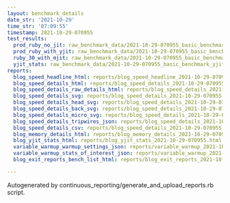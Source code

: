 ```yaml
---
layout: benchmark_details
date_str: '2021-10-29'
time_str: '07:09:55'
timestamp: 2021-10-29-070955
test_results:
  prod_ruby_no_jit: raw_benchmark_data/2021-10-29-070955_basic_benchmark_prod_ruby_no_jit.json
  prod_ruby_with_yjit: raw_benchmark_data/2021-10-29-070955_basic_benchmark_prod_ruby_with_yjit.json
  ruby_30_with_mjit: raw_benchmark_data/2021-10-29-070955_basic_benchmark_ruby_30_with_mjit.json
  yjit_stats: raw_benchmark_data/2021-10-29-070955_basic_benchmark_yjit_stats.json
reports:
  blog_speed_headline_html: reports/blog_speed_headline_2021-10-29-070955.html
  blog_speed_details_html: reports/blog_speed_details_2021-10-29-070955.html
  blog_speed_details_raw_details_html: reports/blog_speed_details_2021-10-29-070955.raw_details.html
  blog_speed_details_svg: reports/blog_speed_details_2021-10-29-070955.svg
  blog_speed_details_head_svg: reports/blog_speed_details_2021-10-29-070955.head.svg
  blog_speed_details_back_svg: reports/blog_speed_details_2021-10-29-070955.back.svg
  blog_speed_details_micro_svg: reports/blog_speed_details_2021-10-29-070955.micro.svg
  blog_speed_details_tripwires_json: reports/blog_speed_details_2021-10-29-070955.tripwires.json
  blog_speed_details_csv: reports/blog_speed_details_2021-10-29-070955.csv
  blog_memory_details_html: reports/blog_memory_details_2021-10-29-070955.html
  blog_yjit_stats_html: reports/blog_yjit_stats_2021-10-29-070955.html
  variable_warmup_warmup_settings_json: reports/variable_warmup_2021-10-29-070955.warmup_settings.json
  variable_warmup_stats_of_interest_json: reports/variable_warmup_2021-10-29-070955.stats_of_interest.json
  blog_exit_reports_bench_list_html: reports/blog_exit_reports_2021-10-29-070955.bench_list.html

---
```

Autogenerated by continuous_reporting/generate_and_upload_reports.rb script.
